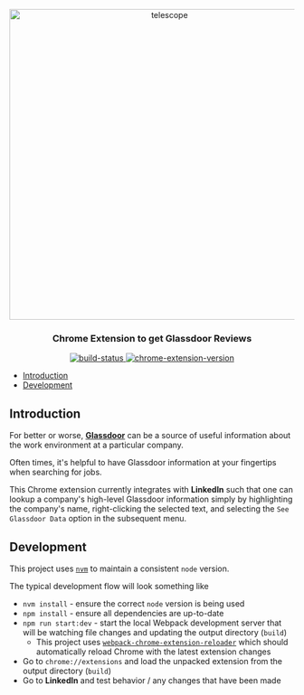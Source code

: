 <p align="center">
 <a href="#" target="_blank" rel="noopener noreferrer">
  <img width="550" src="https://user-images.githubusercontent.com/8136030/65654000-1fb83880-dfcc-11e9-82de-0f48303e3d79.png" alt="telescope">
 </a>
</p>
<h3 class="title" align="center">Chrome Extension to get Glassdoor Reviews</h3>
<p align="center">
 <a href="https://travis-ci.org/jaebradley/telescope-chrome-extension">
  <img src="https://travis-ci.org/jaebradley/telescope-chrome-extension.svg?branch=master" alt="build-status"></img>
 </a>
 <a href="https://chrome.google.com/webstore/detail/lgphjiclbioogghoddaaekfedbolnofn">
  <img src="https://img.shields.io/chrome-web-store/v/lgphjiclbioogghoddaaekfedbolnofn.svg" alt="chrome-extension-version"></img>
 </a>
</p>

* [Introduction](#introduction)
* [Development](#development)

## Introduction

For better or worse, [**Glassdoor**](https://glassdoor.com/index.htm) can be a source of useful information about the work environment at a particular company.

Often times, it's helpful to have Glassdoor information at your fingertips when searching for jobs.

This Chrome extension currently integrates with **LinkedIn** such that one can lookup a company's high-level Glassdoor information simply by highlighting the company's name, right-clicking the selected text, and selecting the `See Glassdoor Data` option in the subsequent menu.

## Development

This project uses [`nvm`](https://github.com/nvm-sh/nvm) to maintain a consistent `node` version.

The typical development flow will look something like

* `nvm install` - ensure the correct `node` version is being used
* `npm install` - ensure all dependencies are up-to-date
* `npm run start:dev` - start the local Webpack development server that will be watching file changes and updating the output directory (`build`)
  * This project uses [`webpack-chrome-extension-reloader`](https://github.com/rubenspgcavalcante/webpack-chrome-extension-reloader) which should automatically reload Chrome with the latest extension changes
* Go to `chrome://extensions` and load the unpacked extension from the output directory (`build`)
* Go to **LinkedIn** and test behavior / any changes that have been made
